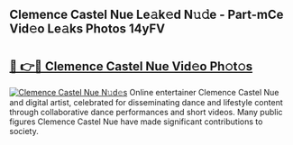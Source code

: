 ## Clemence Castel Nue Le𝚊k𝚎d N𝚞𝚍e - Part-mCe Vid𝚎o Le𝚊ks Photos 14yFV

# <h2><a href="http://fbasy9z.evod.top/?m=Clemence+Castel+Nue">🔗 👉🔴 Clemence Castel Nue Vid𝚎o Ph𝚘t𝚘s</a></h2>

[![Clemence Castel Nue N𝚞d𝚎s](https://i.imgur.com/8V9OHl7.gif)](http://fbasy9z.evod.top/?m=Clemence+Castel+Nue)
Online entertainer Clemence Castel Nue and digital artist, celebrated for disseminating dance and lifestyle content through collaborative dance performances and short videos. Many public figures Clemence Castel Nue have made significant contributions to society. 
